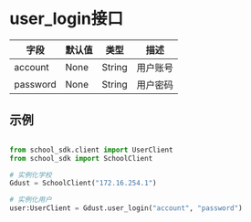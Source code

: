 # user_login接口

| 字段       | 默认值  | 类型     | 描述   |
| -------- | ---- | ------ | ---- |
| account  | None | String | 用户账号 |
| password | None | String | 用户密码 |

## 示例
```py

from school_sdk.client import UserClient
from school_sdk import SchoolClient

# 实例化学校
Gdust = SchoolClient("172.16.254.1")

# 实例化用户
user:UserClient = Gdust.user_login("account", "password")
```